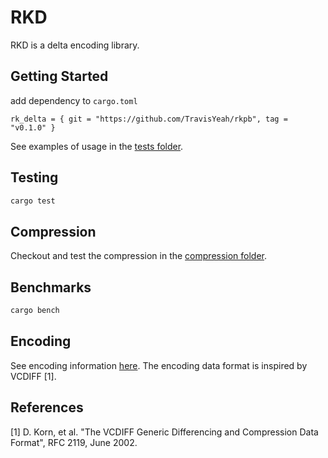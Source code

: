 # RKD

RKD is a delta encoding library.

## Getting Started

add dependency to `cargo.toml`

```config
rk_delta = { git = "https://github.com/TravisYeah/rkpb", tag = "v0.1.0" }
```

See examples of usage in the [tests folder](tests/lib.rs).

## Testing

```bash
cargo test
```

## Compression

Checkout and test the compression in the [compression folder](compression).

## Benchmarks

```bash
cargo bench
```

## Encoding

See encoding information [here](ENCODING.md). The encoding data format is inspired by VCDIFF [1].

## References

[1] D. Korn, et al. "The VCDIFF Generic Differencing and Compression Data Format", RFC 2119, June 2002.
